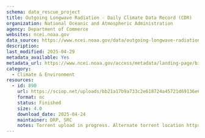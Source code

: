 ```yaml
---
schema: data_rescue_project 
title: Outgoing Longwave Radiation - Daily Climate Data Record (CDR)
organization: National Oceanic and Atmospheric Administration
agency: Department of Commerce
websites: ncei.noaa.gov
data_source: https://www.ncei.noaa.gov/data/outgoing-longwave-radiation-daily/
description: 
last_modified: 2025-04-29
metadata_available: Yes
metadata_url: https://www.ncei.noaa.gov/access/metadata/landing-page/bin/iso?id=gov.noaa.ncdcC00875
category:
  - Climate & Environment 
resources:
  - id: 890
    url: https://sciop.net/uploads/bb21a17b9a733c2e618724a45721d69136e6d8b6
    format: nc
    status: Finished
    size: 4.0
    download_date: 2025-04-24
    maintainer: DRP, SRC
    notes: Torrent upload in progress. Alternate torrent location https://academictorrents.com/details/bb21a17b9a733c2e618724a45721d69136e6d8b6
---
```

